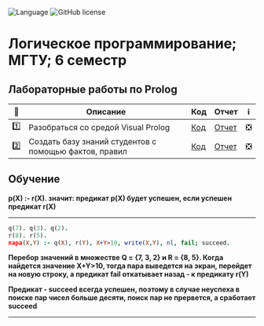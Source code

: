 ![Language](https://img.shields.io/badge/Language-Prolog-79414F)
![GitHub license](https://img.shields.io/badge/license-MIT-blue.svg?style=flat)

# Логическое программирование; МГТУ; 6 семестр 

## Лабораторные работы по Prolog


| :1234: | Описание | Код | Отчет | :information_source: |
| --- | --- | --- | --- | --- |
| :one: | Разобраться со средой Visual Prolog | [Код](https://github.com/timoninas/logic-programming/blob/master/lab_01/lab_01.pro) | [Отчет](https://github.com/timoninas/logic-programming/blob/master/lab_01/report/lab_01.pdf) | :negative_squared_cross_mark: |
| :two: | Создать базу знаний студентов с помощью фактов, правил| [Код](https://github.com/timoninas/logic-programming/blob/master/lab_02/lab_02.pro) | [Отчет](https://github.com/timoninas/logic-programming/blob/master/lab_02/report/lab_02.pdf) | :negative_squared_cross_mark: |

## Обучение


**p(X) :- r(X). значит: предикат p(X) будет успешен, если успешен предикат r(X)**

____

```Prolog
q(7). q(3). q(2).
r(8). r(5).
пара(X,Y) :- q(X), r(Y), X+Y>10, write(X,Y), nl, fail; succeed.
```
**Перебор значений в множестве Q = {7, 3, 2} и R = {8, 5}. Когда найдется значение X+Y>10, 
тогда пара выведется на экран, перейдет на новую строку, а предикат fail
откатывает назад - к предикату r(Y)**

**Предикат - succeed всегда успешен, поэтому в 
случае неуспеха в поиске пар чисел больше десяти, поиск пар не прервется, а 
сработает succeed**

____
